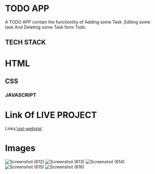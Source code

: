 # TODO APP 
A TODO APP contain the functionlity of Adding some Task ,Editing some task And Deleting some Task form Todo.

## TECH STACK
  # HTML
  ## CSS
  ### JAVASCRIPT

# Link Of LIVE PROJECT
Links['vist-webiste'](https://rahulmishra117.github.io/Todo-List/)

# Images
![Screenshot (612)](https://user-images.githubusercontent.com/46702841/117559995-d851b500-b014-11eb-9b75-f6e042daeaec.png)
![Screenshot (613)](https://user-images.githubusercontent.com/46702841/117559996-dab40f00-b014-11eb-88bd-2d3b39b74a1a.png)
![Screenshot (614)](https://user-images.githubusercontent.com/46702841/117559997-db4ca580-b014-11eb-8e87-f3f7931f8186.png)
![Screenshot (615)](https://user-images.githubusercontent.com/46702841/117559998-ddaeff80-b014-11eb-9b8d-353bfa266de4.png)
![Screenshot (616)](https://user-images.githubusercontent.com/46702841/117560000-ddaeff80-b014-11eb-8bff-c18c9881ce2d.png)


